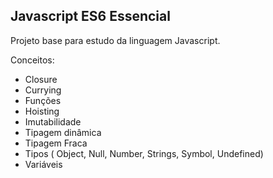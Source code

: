 <h2>Javascript ES6 Essencial</h2>

Projeto base para estudo da linguagem Javascript.

Conceitos:

* Closure
* Currying
* Funções
* Hoisting
* Imutabilidade
* Tipagem dinâmica
* Tipagem Fraca
* Tipos ( Object, Null, Number, Strings, Symbol, Undefined)
* Variáveis